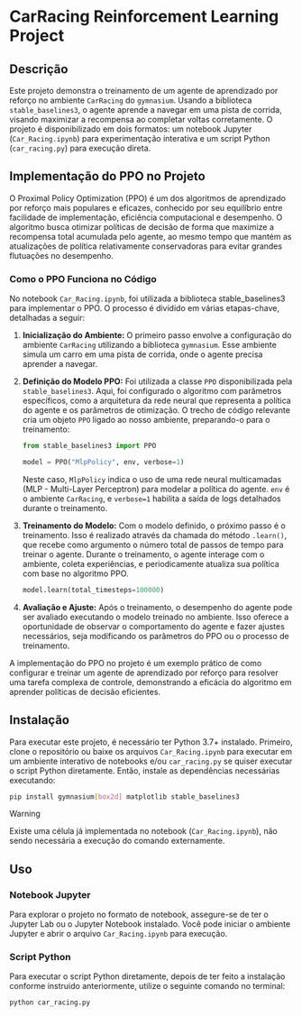 # CarRacing Reinforcement Learning Project

## Descrição

Este projeto demonstra o treinamento de um agente de aprendizado por reforço no ambiente `CarRacing` do `gymnasium`. Usando a biblioteca `stable_baselines3`, o agente aprende a navegar em uma pista de corrida, visando maximizar a recompensa ao completar voltas corretamente. O projeto é disponibilizado em dois formatos: um notebook Jupyter (`Car_Racing.ipynb`) para experimentação interativa e um script Python (`car_racing.py`) para execução direta.

## Implementação do PPO no Projeto

O Proximal Policy Optimization (PPO) é um dos algoritmos de aprendizado por reforço mais populares e eficazes, conhecido por seu equilíbrio entre facilidade de implementação, eficiência computacional e desempenho. O algoritmo busca otimizar políticas de decisão de forma que maximize a recompensa total acumulada pelo agente, ao mesmo tempo que mantém as atualizações de política relativamente conservadoras para evitar grandes flutuações no desempenho.

### Como o PPO Funciona no Código

No notebook `Car_Racing.ipynb`, foi utilizada a biblioteca stable_baselines3 para implementar o PPO. O processo é dividido em várias etapas-chave, detalhadas a seguir:

1. **Inicialização do Ambiente:** O primeiro passo envolve a configuração do ambiente `CarRacing` utilizando a biblioteca `gymnasium`. Esse ambiente simula um carro em uma pista de corrida, onde o agente precisa aprender a navegar.

2. **Definição do Modelo PPO:** Foi utilizada a classe `PPO` disponibilizada pela `stable_baselines3`. Aqui, foi configurado o algoritmo com parâmetros específicos, como a arquitetura da rede neural que representa a política do agente e os parâmetros de otimização. O trecho de código relevante cria um objeto `PPO` ligado ao nosso ambiente, preparando-o para o treinamento:

    ```python
    from stable_baselines3 import PPO

    model = PPO("MlpPolicy", env, verbose=1)
    ``` 
    Neste caso, `MlpPolicy` indica o uso de uma rede neural multicamadas (MLP - Multi-Layer Perceptron) para modelar a política do agente. `env` é o ambiente `CarRacing`, e `verbose=1` habilita a saída de logs detalhados durante o treinamento.

3. **Treinamento do Modelo:** Com o modelo definido, o próximo passo é o treinamento. Isso é realizado através da chamada do método `.learn()`, que recebe como argumento o número total de passos de tempo para treinar o agente. Durante o treinamento, o agente interage com o ambiente, coleta experiências, e periodicamente atualiza sua política com base no algoritmo PPO.

    ```python
    model.learn(total_timesteps=100000)
    ```

4. **Avaliação e Ajuste:** Após o treinamento, o desempenho do agente pode ser avaliado executando o modelo treinado no ambiente. Isso oferece a oportunidade de observar o comportamento do agente e fazer ajustes necessários, seja modificando os parâmetros do PPO ou o processo de treinamento.

A implementação do PPO no projeto é um exemplo prático de como configurar e treinar um agente de aprendizado por reforço para resolver uma tarefa complexa de controle, demonstrando a eficácia do algoritmo em aprender políticas de decisão eficientes.

## Instalação

Para executar este projeto, é necessário ter Python 3.7+ instalado. Primeiro, clone o repositório ou baixe os arquivos `Car_Racing.ipynb` para executar em um ambiente interativo de notebooks e/ou `car_racing.py` se quiser executar o script Python diretamente. Então, instale as dependências necessárias executando:

```bash
pip install gymnasium[box2d] matplotlib stable_baselines3
```

> [!WARNING]
> Existe uma célula já implementada no notebook (`Car_Racing.ipynb`), não sendo necessária a execução do comando externamente.

## Uso

### Notebook Jupyter

Para explorar o projeto no formato de notebook, assegure-se de ter o Jupyter Lab ou o Jupyter Notebook instalado. Você pode iniciar o ambiente Jupyter e abrir o arquivo `Car_Racing.ipynb` para execução.

### Script Python

Para executar o script Python diretamente, depois de ter feito a instalação conforme instruido anteriormente, utilize o seguinte comando no terminal:

```bash
python car_racing.py
```